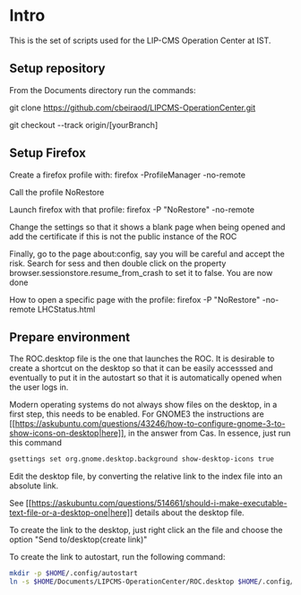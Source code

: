 # Intro

This is the set of scripts used for the LIP-CMS Operation Center at IST.

## Setup repository

From the Documents directory run the commands:

git clone https://github.com/cbeiraod/LIPCMS-OperationCenter.git

git checkout --track origin/[yourBranch]

## Setup Firefox

Create a firefox profile with: firefox -ProfileManager -no-remote

Call the profile NoRestore

Launch firefox with that profile: firefox -P "NoRestore" -no-remote

Change the settings so that it shows a blank page when being opened and add the certificate if this is not the public instance of the ROC

Finally, go to the page about:config, say you will be careful and accept the risk. Search for sess and then double click on the property browser.sessionstore.resume_from_crash to set it to false. You are now done

How to open a specific page with the profile: firefox -P "NoRestore" -no-remote LHCStatus.html

## Prepare environment

The ROC.desktop file is the one that launches the ROC. It is desirable to create a shortcut on the desktop so that it can be easily accesssed and eventually to put it in the autostart so that it is automatically opened when the user logs in.

Modern operating systems do not always show files on the desktop, in a first step, this needs to be enabled. For GNOME3 the instructions are [[https://askubuntu.com/questions/43246/how-to-configure-gnome-3-to-show-icons-on-desktop|here]], in the answer from Cas. In essence, just run this command

```sh
gsettings set org.gnome.desktop.background show-desktop-icons true
```

Edit the desktop file, by converting the relative link to the index file into an absolute link.

See [[https://askubuntu.com/questions/514661/should-i-make-executable-text-file-or-a-desktop-one|here]] details about the desktop file.

To create the link to the desktop, just right click an the file and choose the option "Send to/desktop(create link)"

To create the link to autostart, run the following command:

```sh
mkdir -p $HOME/.config/autostart
ln -s $HOME/Documents/LIPCMS-OperationCenter/ROC.desktop $HOME/.config/autostart
```
